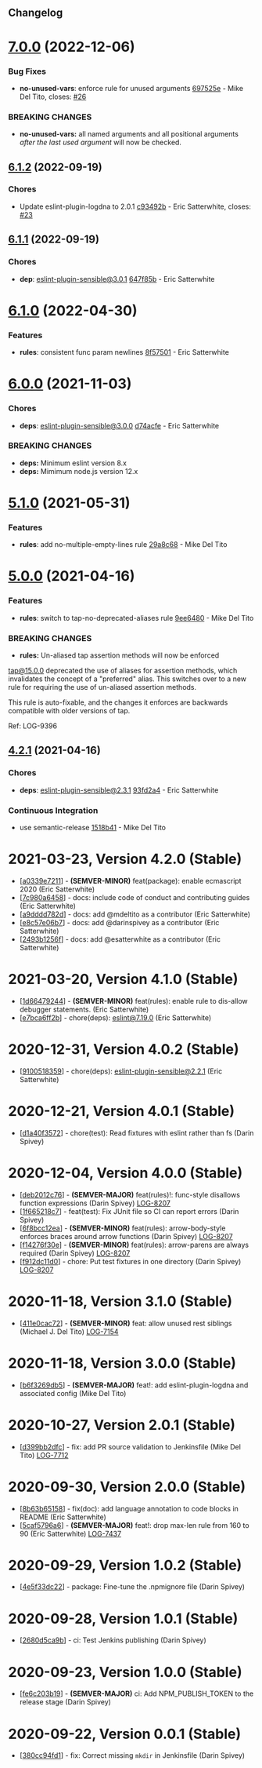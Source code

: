 ## Changelog

# [7.0.0](https://github.com/logdna/eslint-config-logdna/compare/v6.1.2...v7.0.0) (2022-12-06)


### Bug Fixes

* **no-unused-vars**: enforce rule for unused arguments [697525e](https://github.com/logdna/eslint-config-logdna/commit/697525e034c21271b7247f692742e56d437c8a44) - Mike Del Tito, closes: [#26](https://github.com/logdna/eslint-config-logdna/issues/26)


### **BREAKING CHANGES**

* **no-unused-vars:** all named arguments and all positional arguments
_after the last used argument_ will now be checked.

## [6.1.2](https://github.com/logdna/eslint-config-logdna/compare/v6.1.1...v6.1.2) (2022-09-19)


### Chores

* Update eslint-plugin-logdna to 2.0.1 [c93492b](https://github.com/logdna/eslint-config-logdna/commit/c93492ba4dc4e16b140e98af1d0c9f2d2a5cf181) - Eric Satterwhite, closes: [#23](https://github.com/logdna/eslint-config-logdna/issues/23)

## [6.1.1](https://github.com/logdna/eslint-config-logdna/compare/v6.1.0...v6.1.1) (2022-09-19)


### Chores

* **dep**: eslint-plugin-sensible@3.0.1 [647f85b](https://github.com/logdna/eslint-config-logdna/commit/647f85b350c0327835c07448ec04b6b81611f44c) - Eric Satterwhite

# [6.1.0](https://github.com/logdna/eslint-config-logdna/compare/v6.0.0...v6.1.0) (2022-04-30)


### Features

* **rules**: consistent func param newlines [8f57501](https://github.com/logdna/eslint-config-logdna/commit/8f5750153f57a7d4fa3aeb9bfa183ad48595cafe) - Eric Satterwhite

# [6.0.0](https://github.com/logdna/eslint-config-logdna/compare/v5.1.0...v6.0.0) (2021-11-03)


### Chores

* **deps**: eslint-plugin-sensible@3.0.0 [d74acfe](https://github.com/logdna/eslint-config-logdna/commit/d74acfe1a4e6cc18de27ffd375ce440c1c2fd06c) - Eric Satterwhite


### **BREAKING CHANGES**

* **deps:** Minimum eslint version 8.x
* **deps:** Mimimum node.js version 12.x

# [5.1.0](https://github.com/logdna/eslint-config-logdna/compare/v5.0.0...v5.1.0) (2021-05-31)


### Features

* **rules**: add no-multiple-empty-lines rule [29a8c68](https://github.com/logdna/eslint-config-logdna/commit/29a8c68c5d05181256c3422326b8001086de672d) - Mike Del Tito

# [5.0.0](https://github.com/logdna/eslint-config-logdna/compare/v4.2.1...v5.0.0) (2021-04-16)


### Features

* **rules**: switch to tap-no-deprecated-aliases rule [9ee6480](https://github.com/logdna/eslint-config-logdna/commit/9ee64807d7056ae42988c5597ca19695cbc12960) - Mike Del Tito


### **BREAKING CHANGES**

* **rules:** Un-aliased tap assertion methods will now be enforced

tap@15.0.0 deprecated the use of aliases for assertion methods, which
invalidates the concept of a "preferred" alias. This switches over to
a new rule for requiring the use of un-aliased assertion methods.

This rule is auto-fixable, and the changes it enforces are backwards
compatible with older versions of tap.

Ref: LOG-9396

## [4.2.1](https://github.com/logdna/eslint-config-logdna/compare/v4.2.0...v4.2.1) (2021-04-16)


### Chores

* **deps**: eslint-plugin-sensible@2.3.1 [93fd2a4](https://github.com/logdna/eslint-config-logdna/commit/93fd2a4b7f7c153e78689e8adda794d91805b340) - Eric Satterwhite


### Continuous Integration

* use semantic-release [1518b41](https://github.com/logdna/eslint-config-logdna/commit/1518b41fbad59c4047cedf3271693c0687049f2b) - Mike Del Tito

# 2021-03-23, Version 4.2.0 (Stable)

* [[a0339e7211](https://github.com/logdna/eslint-config-logdna/commit/a0339e7211)] - **(SEMVER-MINOR)** feat(package): enable ecmascript 2020 (Eric Satterwhite)
* [[7c980a6458](https://github.com/logdna/eslint-config-logdna/commit/7c980a6458)] - docs: include code of conduct and contributing guides (Eric Satterwhite)
* [[a9dddd782d](https://github.com/logdna/eslint-config-logdna/commit/a9dddd782d)] - docs: add @mdeltito as a contributor (Eric Satterwhite)
* [[e8c57e06b7](https://github.com/logdna/eslint-config-logdna/commit/e8c57e06b7)] - docs: add @darinspivey as a contributor (Eric Satterwhite)
* [[2493b1256f](https://github.com/logdna/eslint-config-logdna/commit/2493b1256f)] - docs: add @esatterwhite as a contributor (Eric Satterwhite)

# 2021-03-20, Version 4.1.0 (Stable)

* [[1d66479244](https://github.com/logdna/eslint-config-logdna/commit/1d66479244)] - **(SEMVER-MINOR)** feat(rules): enable rule to dis-allow debugger statements. (Eric Satterwhite)
* [[e7bca6ff2b](https://github.com/logdna/eslint-config-logdna/commit/e7bca6ff2b)] - chore(deps): eslint@7.19.0 (Eric Satterwhite)

# 2020-12-31, Version 4.0.2 (Stable)

* [[9100518359](https://github.com/logdna/eslint-config-logdna/commit/9100518359)] - chore(deps): eslint-plugin-sensible@2.2.1 (Eric Satterwhite)

# 2020-12-21, Version 4.0.1 (Stable)

* [[d1a40f3572](https://github.com/logdna/eslint-config-logdna/commit/d1a40f3572)] - chore(test): Read fixtures with eslint rather than fs (Darin Spivey)

# 2020-12-04, Version 4.0.0 (Stable)

* [[deb2012c76](https://github.com/logdna/eslint-config-logdna/commit/deb2012c76)] - **(SEMVER-MAJOR)** feat(rules)!: func-style disallows function expressions (Darin Spivey) [LOG-8207](https://logdna.atlassian.net/browse/LOG-8207)
* [[1f665218c7](https://github.com/logdna/eslint-config-logdna/commit/1f665218c7)] - feat(test): Fix JUnit file so CI can report errors (Darin Spivey)
* [[6f8bcc12ea](https://github.com/logdna/eslint-config-logdna/commit/6f8bcc12ea)] - **(SEMVER-MINOR)** feat(rules): arrow-body-style enforces braces around arrow functions (Darin Spivey) [LOG-8207](https://logdna.atlassian.net/browse/LOG-8207)
* [[f14276f30e](https://github.com/logdna/eslint-config-logdna/commit/f14276f30e)] - **(SEMVER-MINOR)** feat(rules): arrow-parens are always required (Darin Spivey) [LOG-8207](https://logdna.atlassian.net/browse/LOG-8207)
* [[f912dc11d0](https://github.com/logdna/eslint-config-logdna/commit/f912dc11d0)] - chore: Put test fixtures in one directory (Darin Spivey) [LOG-8207](https://logdna.atlassian.net/browse/LOG-8207)

# 2020-11-18, Version 3.1.0 (Stable)

* [[411e0cac72](https://github.com/logdna/eslint-config-logdna/commit/411e0cac72)] - **(SEMVER-MINOR)** feat: allow unused rest siblings (Michael J. Del Tito) [LOG-7154](https://logdna.atlassian.net/browse/LOG-7154)

# 2020-11-18, Version 3.0.0 (Stable)

* [[b6f3269db5](https://github.com/logdna/eslint-config-logdna/commit/b6f3269db5)] - **(SEMVER-MAJOR)** feat!: add eslint-plugin-logdna and associated config (Mike Del Tito)

# 2020-10-27, Version 2.0.1 (Stable)

* [[d399bb2dfc](https://github.com/logdna/eslint-config-logdna/commit/d399bb2dfc)] - fix: add PR source validation to Jenkinsfile (Mike Del Tito) [LOG-7712](https://logdna.atlassian.net/browse/LOG-7712)

# 2020-09-30, Version 2.0.0 (Stable)

* [[8b63b65158](https://github.com/logdna/eslint-config-logdna/commit/8b63b65158)] - fix(doc): add language annotation to code blocks in README (Eric Satterwhite)
* [[5caf5796a6](https://github.com/logdna/eslint-config-logdna/commit/5caf5796a6)] - **(SEMVER-MAJOR)** feat!: drop max-len rule from 160 to 90 (Eric Satterwhite) [LOG-7437](https://logdna.atlassian.net/browse/LOG-7437)

# 2020-09-29, Version 1.0.2 (Stable)

* [[4e5f33dc22](https://github.com/logdna/eslint-config-logdna/commit/4e5f33dc22)] - package: Fine-tune the .npmignore file (Darin Spivey)

# 2020-09-28, Version 1.0.1 (Stable)

* [[2680d5ca9b](https://github.com/logdna/eslint-config-logdna/commit/2680d5ca9b)] - ci: Test Jenkins publishing (Darin Spivey)

# 2020-09-23, Version 1.0.0 (Stable)

* [[fe6c203b19](https://github.com/logdna/eslint-config-logdna/commit/fe6c203b19)] - **(SEMVER-MAJOR)** ci: Add NPM_PUBLISH_TOKEN to the release stage (Darin Spivey)

# 2020-09-22, Version 0.0.1 (Stable)

* [[380cc94fd1](https://github.com/logdna/eslint-config-logdna/commit/380cc94fd1)] - fix: Correct missing `mkdir` in Jenkinsfile (Darin Spivey)
